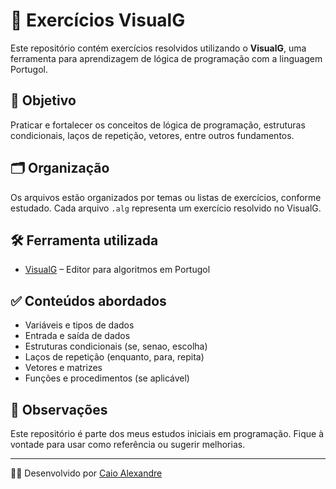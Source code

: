 # 🧮 Exercícios VisualG

Este repositório contém exercícios resolvidos utilizando o **VisualG**, uma ferramenta para aprendizagem de lógica de programação com a linguagem Portugol.

## 🧠 Objetivo

Praticar e fortalecer os conceitos de lógica de programação, estruturas condicionais, laços de repetição, vetores, entre outros fundamentos.

## 🗂️ Organização

Os arquivos estão organizados por temas ou listas de exercícios, conforme estudado. Cada arquivo `.alg` representa um exercício resolvido no VisualG.

## 🛠️ Ferramenta utilizada

* [VisualG](https://visualg3.com.br/) – Editor para algoritmos em Portugol

## ✅ Conteúdos abordados

* Variáveis e tipos de dados
* Entrada e saída de dados
* Estruturas condicionais (se, senao, escolha)
* Laços de repetição (enquanto, para, repita)
* Vetores e matrizes
* Funções e procedimentos (se aplicável)

## 📌 Observações

Este repositório é parte dos meus estudos iniciais em programação. Fique à vontade para usar como referência ou sugerir melhorias.

---

🧑‍💻 Desenvolvido por [Caio Alexandre](https://github.com/Caioalex9)
